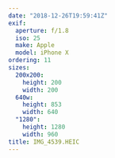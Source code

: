 ```yaml
---
date: "2018-12-26T19:59:41Z"
exif:
  aperture: f/1.8
  iso: 25
  make: Apple
  model: iPhone X
ordering: 11
sizes:
  200x200:
    height: 200
    width: 200
  640w:
    height: 853
    width: 640
  "1280":
    height: 1280
    width: 960
title: IMG_4539.HEIC
---
```

